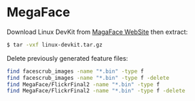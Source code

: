 # MegaFace

Download Linux DevKit from [MagaFace WebSite](http://megaface.cs.washington.edu/) then extract:

```bash
$ tar -vxf linux-devkit.tar.gz
```

Delete previously generated feature files:
```bash
find facescrub_images -name "*.bin" -type f
find facescrub_images -name "*.bin" -type f -delete
find MegaFace/FlickrFinal2 -name "*.bin" -type f
find MegaFace/FlickrFinal2 -name "*.bin" -type f -delete
```
